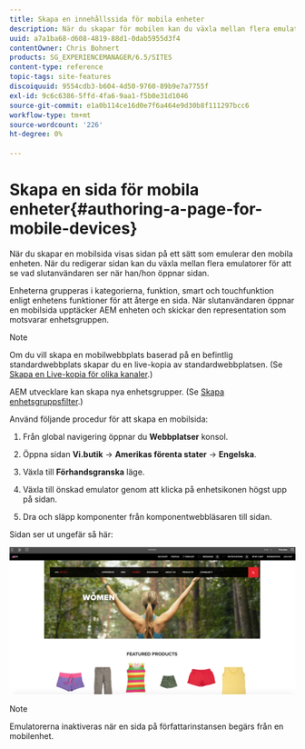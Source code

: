 ```yaml
---
title: Skapa en innehållssida för mobila enheter
description: När du skapar för mobilen kan du växla mellan flera emulatorer för att se vad slutanvändaren ser.
uuid: a7a1ba68-d608-4819-88d1-0dab5955d3f4
contentOwner: Chris Bohnert
products: SG_EXPERIENCEMANAGER/6.5/SITES
content-type: reference
topic-tags: site-features
discoiquuid: 9554cdb3-b604-4d50-9760-89b9e7a7755f
exl-id: 9c6c6386-5ffd-4fa6-9aa1-f5b0e31d1046
source-git-commit: e1a0b114ce16d0e7f6a464e9d30b8f111297bcc6
workflow-type: tm+mt
source-wordcount: '226'
ht-degree: 0%

---
```


# Skapa en sida för mobila enheter{#authoring-a-page-for-mobile-devices}

När du skapar en mobilsida visas sidan på ett sätt som emulerar den mobila enheten. När du redigerar sidan kan du växla mellan flera emulatorer för att se vad slutanvändaren ser när han/hon öppnar sidan.

Enheterna grupperas i kategorierna, funktion, smart och touchfunktion enligt enhetens funktioner för att återge en sida. När slutanvändaren öppnar en mobilsida upptäcker AEM enheten och skickar den representation som motsvarar enhetsgruppen.

>[!NOTE]
>
>Om du vill skapa en mobilwebbplats baserad på en befintlig standardwebbplats skapar du en live-kopia av standardwebbplatsen. (Se [Skapa en Live-kopia för olika kanaler](/help/sites-administering/msm-livecopy.md).)
>
>AEM utvecklare kan skapa nya enhetsgrupper. (Se [Skapa enhetsgruppsfilter](/help/sites-developing/groupfilters.md).)

Använd följande procedur för att skapa en mobilsida:

1. Från global navigering öppnar du **Webbplatser** konsol.
1. Öppna sidan **Vi.butik** -> **Amerikas förenta stater** -> **Engelska**.

1. Växla till **Förhandsgranska** läge.
1. Växla till önskad emulator genom att klicka på enhetsikonen högst upp på sidan.
1. Dra och släpp komponenter från komponentwebbläsaren till sidan.

Sidan ser ut ungefär så här:

![mobileipademu](assets/mobileipademu.png)

>[!NOTE]
>
>Emulatorerna inaktiveras när en sida på författarinstansen begärs från en mobilenhet.
